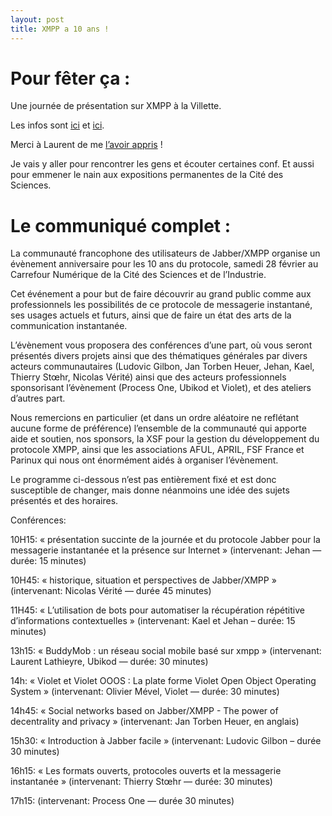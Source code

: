 ```yaml
---
layout: post
title: XMPP a 10 ans !
---
```

<h1>Pour fêter ça :</h1>

<p>Une journée de présentation sur XMPP à la Villette.</p>

<p>Les infos sont <a href="http://jehan.zemarmot.net/blog/2009/01/22/10-ans-lage-de-linsouciance-appel-a-conferenciers-et-sponsors/">ici</a> et <a href="http://www.agendadulibre.org/showevent.php?id=2879">ici</a>.</p>

<p>Merci à Laurent de me <a href="http://ubikod.com/otmf/2009/02/24/jabberxmpp-a-10-ans/">l&#8217;avoir appris</a> !</p>

<p>Je vais y aller pour rencontrer les gens et écouter certaines conf. Et aussi pour emmener le nain aux expositions permanentes de la Cité des Sciences.</p>

<h1>Le communiqué complet :</h1>

<p>La communauté francophone des utilisateurs de Jabber/XMPP organise un
évènement anniversaire pour les 10 ans du protocole, samedi 28 février
au Carrefour Numérique de la Cité des Sciences et de l’Industrie.</p>

<p>Cet événement a pour but de faire découvrir au grand public comme aux
professionnels les possibilités de ce protocole de messagerie instantané,
ses usages actuels et futurs, ainsi que de faire un état des arts de la
communication instantanée.</p>

<p>L’évènement vous proposera des conférences d’une part, où vous seront
présentés divers projets ainsi que des thématiques générales par
divers acteurs communautaires (Ludovic Gilbon, Jan Torben Heuer, Jehan,
Kael, Thierry Stœhr, Nicolas Vérité) ainsi que des acteurs
professionnels sponsorisant l’évènement (Process One, Ubikod et Violet),
et des ateliers d’autres part.</p>

<p>Nous remercions en particulier (et dans un ordre aléatoire ne reflétant
aucune forme de préférence) l’ensemble de la communauté qui apporte aide
et soutien, nos sponsors, la XSF pour la gestion du développement du
protocole XMPP, ainsi que les associations AFUL, APRIL, FSF France et
Parinux qui nous ont énormément aidés à organiser l’évènement.</p>

<p>Le programme ci-dessous n’est pas entièrement fixé et est donc
susceptible de changer, mais donne néanmoins une idée des sujets
présentés et des horaires.</p>

<p>Conférences:</p>

<p>10H15: « présentation succinte de la journée et du protocole Jabber pour
la messagerie instantanée et la présence sur Internet » (intervenant:
Jehan — durée: 15 minutes)</p>

<p>10H45: « historique, situation et perspectives de Jabber/XMPP »
(intervenant: Nicolas Vérité — durée 45 minutes)</p>

<p>11H45: « L’utilisation de bots pour automatiser la récupération
répétitive d’informations contextuelles » (intervenant: Kael et Jehan –
durée: 15 minutes)</p>

<p>13h15: « BuddyMob : un réseau social mobile basé sur xmpp »
(intervenant: Laurent Lathieyre, Ubikod — durée: 30 minutes)</p>

<p>14h: « Violet et Violet OOOS : La plate forme Violet Open Object Operating
System » (intervenant: Olivier Mével, Violet — durée: 30 minutes)</p>

<p>14h45: « Social networks based on Jabber/XMPP - The power of decentrality
and privacy » (intervenant: Jan Torben Heuer, en anglais)</p>

<p>15h30: « Introduction à Jabber facile » (intervenant: Ludovic Gilbon –
durée 30 minutes)</p>

<p>16h15: « Les formats ouverts, protocoles ouverts et la messagerie
instantanée » (intervenant: Thierry Stœhr — durée: 30 minutes)</p>

<p>17h15: (intervenant: Process One — durée 30 minutes)</p>      
